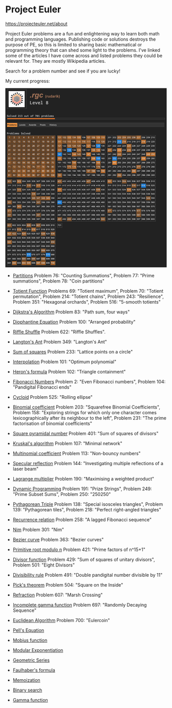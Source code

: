 # Project Euler 
<https://projecteuler.net/about>

Project Euler problems are a fun and enlightening way to learn both math and programming languages. Publishing code or solutions destroys the purpose of PE, so this is limited to sharing basic mathematical or programming theory that can shed some light to the problems. I've linked some of the articles I have come across and listed problems they could be relevant for. They are mostly Wikipedia articles. 

Search for a problem number and see if you are lucky!

My current progress: 

![](rudarik_progress.png)

* [Partitions](https://en.wikipedia.org/wiki/Partition_(number_theory))
Problem 76: "Counting Summations", Problem 77: "Prime summations", Problem 78: "Coin partitions"

* [Totient Function](https://en.wikipedia.org/wiki/Euler%27s_totient_function)
Problems 69: "Totient maximum", Problem 70: "Totient permutation", Problem 214: "Totient chains", Problem 243: "Resilience", Problem 351: "Hexagonal orchards", Problem 516: "5-smooth totients"

* [Dijkstra's Algorithm](https://en.wikipedia.org/wiki/Dijkstra%27s_algorithm)
Problem 83: "Path sum, four ways" 

* [Diophantine Equation](https://en.wikipedia.org/wiki/Diophantine_equation)
Problem 100: "Arranged probability"

* [Riffle Shuffle](http://mathworld.wolfram.com/RiffleShuffle.html)
Problem 622:  "Riffle Shuffles".

* [Langton's Ant](https://en.wikipedia.org/wiki/Langton%27s_ant)
Problem 349: "Langton's Ant"

* [Sum of squares](https://en.wikipedia.org/wiki/Sum_of_two_squares_theorem)
Problem 233: "Lattice points on a circle"

* [Interpolation](https://en.wikipedia.org/wiki/Interpolation)
Problem 101: "Optimum polynomial"

* [Heron's formula](https://en.wikipedia.org/wiki/Heron%27s_formula)
Problem 102: "Triangle containment"

* [Fibonacci Numbers](https://en.wikipedia.org/wiki/Fibonacci_number)
Problem 2: "Even Fibonacci numbers", Problem 104: "Pandigital Fibonacci ends"

* [Cycloid](https://en.wikipedia.org/wiki/Cycloid)
Problem 525: "Rolling ellipse"

* [Binomial coefficient](https://en.wikipedia.org/wiki/Binomial_coefficient)
Problem 203: "Squarefree Binomial Coefficients", Problem 158: "Exploring strings for which only one character comes lexicographically after its neighbour to the left", Problem 231: "The prime factorisation of binomial coefficients"

* [Square pyramidal number](https://en.wikipedia.org/wiki/Square_pyramidal_number)
Problem 401: "Sum of squares of divisors"

* [Kruskal's algorithm](https://en.wikipedia.org/wiki/Kruskal%27s_algorithm)
Problem 107: "Minimal network"

* [Multinomial coefficient](https://en.wikipedia.org/wiki/Multinomial_theorem)
Problem 113: "Non-bouncy numbers"

* [Specular reflection](https://en.wikipedia.org/wiki/Specular_reflection)
Problem 144: "Investigating multiple reflections of a laser beam" 

* [Lagrange multiplier](https://en.wikipedia.org/wiki/Lagrange_multiplier)
Problem 190: "Maximising a weighted product"

* [Dynamic Programming](https://en.wikipedia.org/wiki/Dynamic_programming)
Problem 191: "Prize Strings", Problem 249: "Prime Subset Sums", Problem 250: "250250"

* [Pythagorean Triple](https://en.wikipedia.org/wiki/Pythagorean_triple)
Problem 138: "Special isosceles triangles", Problem 139: "Pythagorean tiles", Problem 218: "Perfect right-angled triangles"

* [Recurrence relation](https://en.wikipedia.org/wiki/Recurrence_relation)
Problem 258: "A lagged Fibonacci sequence"

* [Nim](https://en.wikipedia.org/wiki/Nim)
Problem 301: "Nim"

* [Bezier curve](https://en.wikipedia.org/wiki/B%C3%A9zier_curve)
Problem 363: "Bezier curves"

* [Primitive root modulo n](https://en.wikipedia.org/wiki/Primitive_root_modulo_n)
Problem 421: "Prime factors of n^15+1"

* [Divisor function](https://en.wikipedia.org/wiki/Divisor_function)
Problem 429: "Sum of squares of unitary divisors", Problem 501: "Eight Divisors"

* [Divisibility rule](https://en.wikipedia.org/wiki/Divisibility_rule)
Problem 491: "Double pandigital number divisible by 11"

* [Pick's theorem](https://en.wikipedia.org/wiki/Pick%27s_theorem)
Problem 504: "Square on the Inside"

* [Refraction](https://en.wikipedia.org/wiki/Refraction)
Problem 607: "Marsh Crossing"

* [Incomplete gamma function](https://en.wikipedia.org/wiki/Incomplete_gamma_function)
Problem 697: "Randomly Decaying Sequence"

* [Euclidean Algorithm](https://en.wikipedia.org/wiki/Euclidean_algorithm)
Problem 700: "Eulercoin"

* [Pell's Equation](https://en.wikipedia.org/wiki/Pell%27s_equation)

* [Mobius function](https://en.wikipedia.org/wiki/M%C3%B6bius_function)

* [Modular Exponentiation](https://en.wikipedia.org/wiki/Modular_exponentiation)

* [Geometric Series](https://en.wikipedia.org/wiki/Geometric_series)

* [Faulhaber's formula](https://en.wikipedia.org/wiki/Faulhaber%27s_formula)

* [Memoization](https://en.wikipedia.org/wiki/Memoization)

* [Binary search](https://en.wikipedia.org/wiki/Binary_search_algorithm)

* [Gamma function](https://en.wikipedia.org/wiki/Gamma_function)

